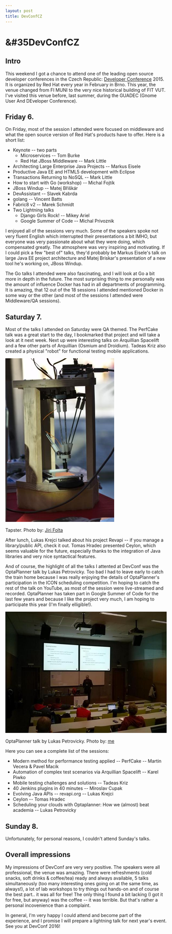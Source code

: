 ```yaml
---
layout: post
title: DevConfCZ
---
```


&#35DevConfCZ
=============

## Intro

This weekend I got a chance to attend one of the leading open source developer conferences in the Czech Republic: [Developer Conference](http://www.devconf.cz/) 2015. It is organized by Red Hat every year in February in Brno. This year, the venue changed from FI MUNI to the very nice historical building of FIT VUT. I've visited this venue before, last summer, during the GUADEC (Gnome User And DEveloper Conference).

## Friday 6.

On Friday, most of the session I attended were focused on middleware and what the open source version of Red Hat's products have to offer. Here is a short list:

* Keynote -- two parts
    * Microservices -- Tom Burke
    * Red Hat JBoss Middleware -- Mark Little
* Architecting Large Enterprise Java Projects -- Markus Eisele
* Productive Java EE and HTML5 development with Eclipse
* Transactions Returning to NoSQL -- Mark Little
* How to start with Go (workshop) -- Michal Fojtík
* JBoss Windup -- Matej Břiškár
* DevAssistant -- Slavek Kabrda
* golang -- Vincent Batts
* Fabric8 v2 -- Marek Schmidt
* Two Lightning talks
    * Django Girls Rock! -- Mikey Ariel
    * Google Summer of Code -- Michal Privoznik


I enjoyed all of the sessions very much. Some of the speakers spoke not very fluent English which interrupted their presentations a bit IMHO, but everyone was very passionate about what they were doing, which compensated greatly. The atmosphere was very inspiring and motivating. If I could pick a few "best of" talks, they'd probably be Markus Eisele's talk on large Java EE project architecture and Matej Briskar's presentation of a new tool he's working on, JBoss Windup.

The Go talks I attended were also fascinating, and I will look at Go a bit more in depth in the future. The most surprising thing to me personally was the amount of influence Docker has had in all departments of programming. It is amazing, that 12 out of the 18 sessions I attended mentioned Docker in some way or the other (and most of the sessions I attended were Middleware/QA sessions).


## Saturday 7.

Most of the talks I attended on Saturday were QA themed. The PerfCake talk was a great start to the day, I bookmarked that project and will take a look at it next week. Next up were interesting talks on Arquillian Spacelift and a few other parts of Arquillian (Osmium and Droidium). Tadeas Kriz also created a physical "robot" for functional testing mobile applications.

![Tapster](../images/tapster.jpg)

Tapster. Photo by: [Jiri Folta](https://twitter.com/JiriFolta/status/564031697147400192)

After lunch, Lukas Krejci talked about his project Revapi -- if you manage a library/public API, check it out. Tomas Hradec presented Ceylon, which seems valuable for the future, especially thanks to the integration of Java libraries and very nice syntactical features.

And of course, the highlight of all the talks I attented at DevConf was the OptaPlanner talk by Lukas Petrovicky. Too bad I had to leave early to catch the train home because I was really enjoying the details of OptaPlanner's participation in the ICON scheduling competition. I'm hoping to catch the rest of the talk on YouTube, as most of the session were live-streamed and recorded. OptaPlanner has taken part in Google Summer of Code for the last few years and because I like the project very much, I am hoping to participate this year (I'm finally elligible!).

![OptaPlanner](../images/optaplanner.jpg)

OptaPlanner talk by Lukas Petrovicky. Photo by: [me](https://twitter.com/oskopek/status/564054797226356736)

Here you can see a complete list of the sessions:

* Modern method for performance testing applied -- PerfCake -- Martin Vecera & Pavel Macik
* Automation of complex test scenarios via Arquillian Spacelift -- Karel Piwko
* Mobile testing challenges and solutions -- Tadeas Kriz
* 40 Jenkins plugins in 40 minutes -- Miroslav Cupak
* Evolving Java APIs -- revapi.org -- Lukas Krejci
* Ceylon -- Tomas Hradec
* Scheduling your clouds with Optaplanner: How we (almost) beat academia -- Lukas Petrovicky

## Sunday 8.

Unfortunately, for personal reasons, I couldn't attend Sunday's talks.

## Overall impressions

My impressions of DevConf are very very positive. The speakers were all professional, the venue was amazing. There were refreshments (cold snacks, soft drinks & coffee/tea) ready and always available, 5 talks simultaneously (too many interesting ones going on at the same time, as always!), a lot of lab workshops to try things out hands-on and of course the best part.. it was all for free! The only thing I found a bit lacking (I got it for free, but anyway) was the coffee -- it was terrible. But that's rather a personal incovenience than a complaint.

In general, I'm very happy I could attend and become part of the experience, and I promise I will prepare a lightning talk for next year's event. See you at DevConf 2016!
